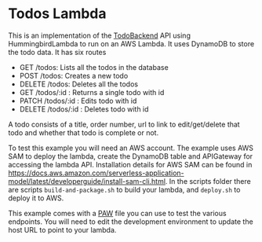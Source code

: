 # Todos Lambda

This is an implementation of the [TodoBackend](http://www.todobackend.com/) API using HummingbirdLambda to run on an AWS Lambda. It uses DynamoDB to store the todo data. It has six routes

- GET /todos: Lists all the todos in the database
- POST /todos: Creates a new todo
- DELETE /todos: Deletes all the todos
- GET /todos/:id : Returns a single todo with id
- PATCH /todos/:id : Edits todo with id
- DELETE /todos/:id : Deletes todo with id

A todo consists of a title, order number, url to link to edit/get/delete that todo and whether that todo is complete or not.

To test this example you will need an AWS account. The example uses AWS SAM to deploy the lambda, create the DynamoDB table and APIGateway for accessing the lambda API. Installation details for AWS SAM can be found in https://docs.aws.amazon.com/serverless-application-model/latest/developerguide/install-sam-cli.html. In the scripts folder there are scripts `build-and-package.sh` to build your lambda, and `deploy.sh` to deploy it to AWS.

This example comes with a [PAW](https://paw.cloud/) file you can use to test the various endpoints. You will need to edit the development environment to update the host URL to point to your lambda.
